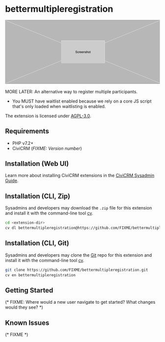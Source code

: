 # bettermultipleregistration

![Screenshot](/images/screenshot.png)

MORE LATER: An alternative way to register multiple participants.
* You MUST have waitlist enabled because we rely on a core JS script that's only loaded when waitlisting is enabled.

The extension is licensed under [AGPL-3.0](LICENSE.txt).

## Requirements

* PHP v7.2+
* CiviCRM (*FIXME: Version number*)

## Installation (Web UI)

Learn more about installing CiviCRM extensions in the [CiviCRM Sysadmin Guide](https://docs.civicrm.org/sysadmin/en/latest/customize/extensions/).

## Installation (CLI, Zip)

Sysadmins and developers may download the `.zip` file for this extension and
install it with the command-line tool [cv](https://github.com/civicrm/cv).

```bash
cd <extension-dir>
cv dl bettermultipleregistration@https://github.com/FIXME/bettermultipleregistration/archive/master.zip
```

## Installation (CLI, Git)

Sysadmins and developers may clone the [Git](https://en.wikipedia.org/wiki/Git) repo for this extension and
install it with the command-line tool [cv](https://github.com/civicrm/cv).

```bash
git clone https://github.com/FIXME/bettermultipleregistration.git
cv en bettermultipleregistration
```

## Getting Started

(* FIXME: Where would a new user navigate to get started? What changes would they see? *)

## Known Issues

(* FIXME *)
